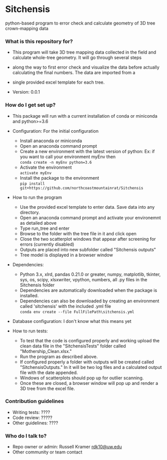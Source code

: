 # Sitchensis
python-based program to error check and calculate geometry of  3D tree crown-mapping data

### What is this repository for? ###

* This program will take 3D tree mapping data collected in the field and calculate whole-tree geometry. It will go through several steps
* along the way to first error check and visualize the data before actually calculating the final numbers. The data are imported from a 
* single provided excel template for each tree. 

* Version: 0.0.1

### How do I get set up? ###

* This package will run with a current installation of conda or miniconda and python>=3.6

* Configuration: For the initial configuration
  * Install anaconda or miniconda
  * Open an anaconda command prompt
  * Create a new environment with the latest version of python: Ex: if you want to call your environment myEnv then  
    `conda create -n myEnv python=3.6`
  * Activate the environment  
    `activate myEnv`
  * Install the package to the environment  
   `pip install git+https://github.com/northcoastmountainrat/Sitchensis`

* How to run the program
  * Use the provided excel template to enter data. Save data into any directory.
  * Open an anaconda command prompt and activate your environemnt as detailed above
  * Type run_tree and enter
  * Browse to the folder with the tree file in it and click open
  * Close the two scatterplot windows that appear after screening for errors (currently disabled)
  * Outputs are placed into new subfolder called "Sitchensis outputs"
  * Tree model is displayed in a browser window
  
* Dependencies: 
  * Python 3.x, xlrd, pandas 0.21.0 or greater, numpy, matplotlib, tkinter, sys, os, scipy, xlsxwriter, vpython, numbers, all .py files in the Sitchensis folder
  * Dependencies are automatically downloaded when the package is installed.
  * Dependencies can also be downloaded by creating an environment called 'sitchensis' with the included .yml file  
  `conda env create --file FullFilePath\sitchensis.yml`

* Database configuration: I don't know what this means yet

* How to run tests:   
   * To test that the code is configured properly and working upload the clean data file in the "SitchensisTests" folder called "Mothership_Clean.xlsx."  
   * Run the program as described above.  
   * If configured properly a folder with outputs will be created called "SitchensisOutputs." In it will be two log files and a calculated output file with the date appended.   
   * Windows of scatterplots should pop up for outlier scanning.  
   * Once these are closed, a browser window will pop up and render a 3D tree from the excel file. 

### Contribution guidelines ###

* Writing tests: ????
* Code review: ?????
* Other guidelines: ????

### Who do I talk to? ###

* Repo owner or admin: Russell Kramer rdk10@uw.edu
* Other community or team contact
